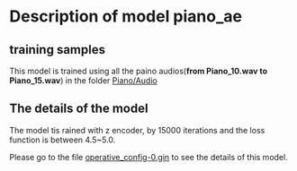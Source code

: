 # Description of model piano_ae

## training samples

This model is trained using all the paino audios(**from Piano_10.wav to Piano_15.wav**) in the folder [Piano/Audio](https://github.com/XinjianOUYANG/Pole_Projet_DDSP/tree/main/Datasets/Piano/Audio)

## The details of the model

The model tis rained with z encoder, by 15000 iterations and the loss function is between 4.5~5.0.

Please go to the file [operative_config-0.gin](https://github.com/XinjianOUYANG/Pole_Projet_DDSP/blob/main/Pretrained_Models_for_T2/piano_ae/operative_config-0.gin) to see the details of this model.
